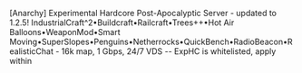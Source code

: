 [Anarchy] Experimental Hardcore Post-Apocalyptic Server - updated to 1.2.5! IndustrialCraft^2•Buildcraft•Railcraft•Trees++•Hot Air Balloons•WeaponMod•Smart Moving•SuperSlopes•Penguins•Netherrocks•QuickBench•RadioBeacon•RealisticChat - 16k map, 1 Gbps, 24/7 VDS -- ExpHC is whitelisted, apply within
